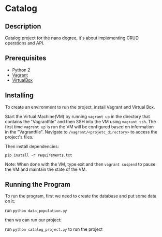 # Catalog

## Description
Catalog project for the nano degree, it's about implementing CRUD operations and API.

## Prerequisites
- Python 2
- [Vagrant](https://www.vagrantup.com/)
- [VirtualBox](https://www.virtualbox.org/wiki/Downloads)

## Installing
To create an environment to run the project, install Vagrant and Virtual Box.

Start the Virtual Machine(VM) by running `vagrant up` in the directory that contains the "Vagrantfile" and then SSH into the VM using `vagrant ssh`. The first time `vagrant up` is run the VM will be configured based on information in the "Vagrantfile". Navigate to `/vagrant/<projetc_directory>` to access the project's files.

Then install dependencies:

`pip install -r requirements.txt`

Note: When done with the VM, type exit and then `vagrant suspend` to pause the VM and maintain the state of the VM.

## Running the Program
To run the program, first we need to create the database and put some data on it:

run `python data_population.py`

then we can run our project:

run `python catalog_project.py` to run the project

```
